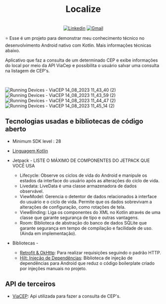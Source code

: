 <h1 align="center">Localize</h1>

<p align="center">
  <br>
  <a href="https://www.linkedin.com/in/jonathas-pereira-vidal/"><img alt="Linkedin" src="https://img.shields.io/badge/LinkedIn-0077B5?style=for-the-badge&logo=linkedin&logoColor=white"/></a>
  <a href="mailto:jonathas10pereira@gmail.com"><img alt="Gmail" src="https://img.shields.io/badge/Gmail-D14836?style=for-the-badge&logo=gmail&logoColor=white"/></a>
</p>

<p align="center">  

⭐ Esse é um projeto para demonstrar meu conhecimento técnico no desenvolvimento Android nativo com Kotlin. Mais informações técnicas abaixo.

Aplicativo que faz a consulta de um determinado CEP e exibe informações do local por meio da API ViaCep e possibilita o usuário salvar uma consulta na listagem de CEP's.

</p>

</br>

![Running Devices - ViaCEP 14_08_2023 11_43_40 (2)](https://github.com/Jonathas-Vidal/ViaCEP/assets/101603957/5d0669c8-eab7-4140-bd15-a2c1646a9816)
![Running Devices - ViaCEP 14_08_2023 11_43_59 (2)](https://github.com/Jonathas-Vidal/ViaCEP/assets/101603957/fa4670e4-a5ec-45b9-b5c1-192d2668b3e1)
![Running Devices - ViaCEP 14_08_2023 11_44_47 (2)](https://github.com/Jonathas-Vidal/ViaCEP/assets/101603957/6ffb9f96-33cd-48e3-84c0-060e61996824)
![Running Devices - ViaCEP 14_08_2023 11_45_14 (2)](https://github.com/Jonathas-Vidal/ViaCEP/assets/101603957/3ad782aa-8c75-4c03-9d49-60df5e33bb59)

## Tecnologias usadas e bibliotecas de código aberto

- Minimum SDK level : 28
- [Linguagem Kotlin](https://kotlinlang.org/)

- Jetpack - LISTE O MÁXIMO DE COMPONENTES DO JETPACK QUE VOCÊ USA
  - Lifecycle: Observe os ciclos de vida do Android e manipule os estados da interface do usuário após as alterações do ciclo de vida.
  - Livedata: LiveData é uma classe armazenadora de dados observável.
  - ViewModel: Gerencia o detentor de dados relacionados à interface do usuário e o ciclo de vida. Permite que os dados sobrevivam a alterações de configuração, como rotações de tela.
  - ViewBinding: Liga os componentes do XML no Kotlin através de uma classe que garante segurança de tipo e outras vantagens.
  - Room: Biblioteca de abstração do banco de dados SQLite que garante segurança em tempo de compilação e facilidade de uso. (Ainda em implementação).
  
- Bibliotecas -
  - [Retrofit & OkHttp](https://github.com/square/retrofit): Para realizar requisições seguindo o padrão HTTP.
  - [Hilt: Injeção de Dependências]([https://github.com/square/retrofit](https://developer.android.com/training/dependency-injection/hilt-android?hl=pt-br)): Biblioteca de injeção de dependências para Android que reduz o código boilerplate criado por injeções manuais no projeto.
  

## API de terceiros
- [ViaCEP](https://viacep.com.br/): Api utilizada para fazer a consulta de CEP's.

